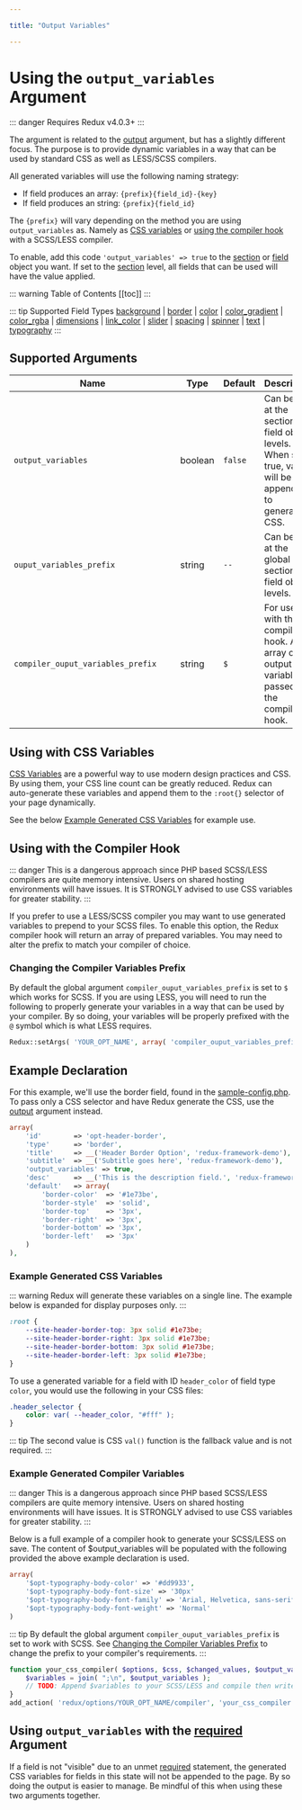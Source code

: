 ```yaml
---

title: "Output Variables" 

---
```


# Using the `output_variables` Argument

::: danger 
Requires Redux v4.0.3+
:::

The argument is related to the [output](./output.md) argument, but has a slightly different focus. The purpose is to
provide dynamic variables in a way that can be used by standard CSS as well as LESS/SCSS compilers.

All generated variables will use the following naming strategy:
- If field produces an array: `{prefix}{field_id}-{key}`
- If field produces an string: `{prefix}{field_id}`

The `{prefix}` will vary depending on the method you are using `output_variables` as. Namely as [CSS variables](#using-with-css-variables) or [using 
the compiler hook](#using-with-the-compiler-hook) with a SCSS/LESS compiler.

To enable, add this code `'output_variables' => true` to the [section](../objects/section.md) or 
[field](../objects/field.md) object you want. If set to the [section](../objects/section.md) level, all fields that 
can be used will have the value applied.

::: warning Table of Contents
[[toc]]
:::

::: tip Supported Field Types
[background](../../core-fields/background.md) | [border](../../core-fields/border.md) | [color](../../core-fields/color.md) | [color_gradient](../../core-fields/color-gradient.md) | [color_rgba](../../core-fields/color-rgba.md) | [dimensions](../../core-fields/dimensions.md) | [link_color](../../core-fields/link-color.md) | [slider](../../core-fields/slider.md) | [spacing](../../core-fields/spacing.md) | [spinner](../../core-fields/spinner.md) | [text](../../core-fields/text.md) | [typography](../../core-fields/typography.md)
:::

## Supported Arguments
|<div style="width:280px;">Name</div>|Type|Default|Description|
|--- |--- |--- |--- |
|`output_variables`|boolean|`false`|Can be set at the section or field object levels. When set to true, values will be appended to generated CSS.|
|`ouput_variables_prefix`|string|`--`|Can be set at the global args, section, or field object levels.|
|`compiler_ouput_variables_prefix`|string|`$`|For use with the compiler hook. An array of output variables is passed to the compiler hook.|

## Using with CSS Variables

[CSS Variables](https://www.w3schools.com/css/css3_variables.asp) are a powerful way to use modern design practices and
CSS. By using them, your CSS line count can be greatly reduced. Redux can auto-generate these variables and append them
to the `:root{}` selector of your page dynamically.

See the below [Example Generated CSS Variables](#example-generated-css-variables) for example use.

## Using with the Compiler Hook
::: danger
This is a dangerous approach since PHP based SCSS/LESS compilers are quite memory intensive. Users on shared hosting
environments will have issues. It is STRONGLY advised to use CSS variables for greater stability.
:::

If you prefer to use a LESS/SCSS compiler you may want to use generated variables to prepend to your SCSS files. To
enable this option, the Redux compiler hook will return an array of prepared variables. You may need to alter the prefix
to match your compiler of choice.

### Changing the Compiler Variables Prefix
By default the global argument `compiler_ouput_variables_prefix` is set to `$` which works for SCSS. If you are using 
LESS, you will need to run the following to properly generate your variables in a way that can be used by your compiler.
By so doing, your variables will be properly prefixed with the `@` symbol which is what LESS requires.

```php
Redux::setArgs( 'YOUR_OPT_NAME', array( 'compiler_ouput_variables_prefix' => '@' ) );
```


## Example Declaration

For this example, we'll use the border field, found in the 
<a href="https://github.com/ReduxFramework/redux-framework/blob/master/sample/sample-config.php">sample-config.php</a>. 
To pass only a CSS selector and have Redux generate the CSS, use the [output](output.md) argument instead.
```php
array(
    'id'        => 'opt-header-border',
    'type'      => 'border',
    'title'     => __('Header Border Option', 'redux-framework-demo'),
    'subtitle'  => __('Subtitle goes here', 'redux-framework-demo'),
    'output_variables' => true,
    'desc'      => __('This is the description field.', 'redux-framework-demo'),
    'default'   => array(
        'border-color'  => '#1e73be', 
        'border-style'  => 'solid', 
        'border-top'    => '3px', 
        'border-right'  => '3px', 
        'border-bottom' => '3px', 
        'border-left'   => '3px'
    )
),
```

### Example Generated CSS Variables

::: warning 
Redux will generate these variables on a single line. The example below is expanded for display purposes only.
:::

```css
:root {
    --site-header-border-top: 3px solid #1e73be;
    --site-header-border-right: 3px solid #1e73be;
    --site-header-border-bottom: 3px solid #1e73be;
    --site-header-border-left: 3px solid #1e73be;
}
```

To use a generated variable for a field with ID `header_color` of field type `color`, you would use the following in your
CSS files:

```css
.header_selector {
    color: var( --header_color, "#fff" );
}
```

::: tip
The second value is CSS `val()` function is the fallback value and is not required.
:::


### Example Generated Compiler Variables

::: danger
This is a dangerous approach since PHP based SCSS/LESS compilers are quite memory intensive. Users on shared hosting
environments will have issues. It is STRONGLY advised to use CSS variables for greater stability.
:::

Below is a full example of a compiler hook to generate your SCSS/LESS on save. The content of $output_variables will be
populated with the following provided the above example declaration is used.

```php
array(
    '$opt-typography-body-color' => '#dd9933',
    '$opt-typography-body-font-size' => '30px'
    '$opt-typography-body-font-family' => 'Arial, Helvetica, sans-serif'
    '$opt-typography-body-font-weight' => 'Normal'
)
```

::: tip
By default the global argument `compiler_ouput_variables_prefix` is set to work with SCSS. See 
[Changing the Compiler Variables Prefix](#changing-the-compiler-variables-prefix) to change the prefix to your 
compiler's requirements.
:::

```php
function your_css_compiler( $options, $css, $changed_values, $output_variables ) {
    $variables = join( ";\n", $output_variables );
    // TODO: Append $variables to your SCSS/LESS and compile then write out.
}
add_action( 'redux/options/YOUR_OPT_NAME/compiler', 'your_css_compiler', 10, 4 ); // The integer 4 is important to get the extra variables.
```

## Using `output_variables` with the [required](./required) Argument

If a field is not "visible" due to an unmet [required](./required) statement, the generated CSS variables for fields in 
this state will not be appended to the page. By so doing the output is easier to manage. Be mindful of this when using 
these two arguments together.